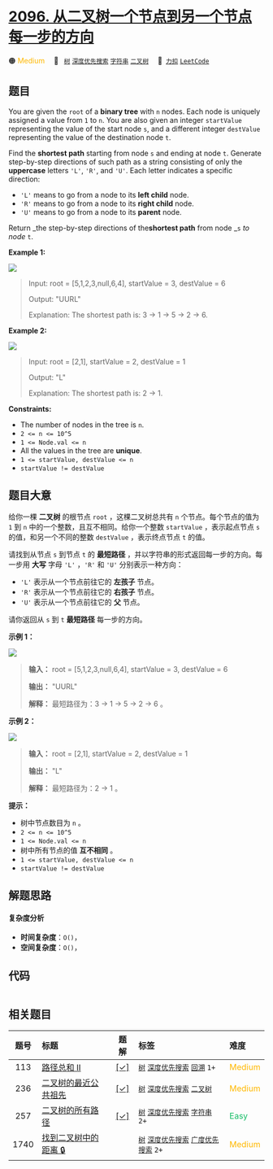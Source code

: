 # [2096. 从二叉树一个节点到另一个节点每一步的方向](https://2xiao.github.io/leetcode-js/problem/2096.html)

🟠 <font color=#ffb800>Medium</font>&emsp; 🔖&ensp; [`树`](/tag/tree.md) [`深度优先搜索`](/tag/depth-first-search.md) [`字符串`](/tag/string.md) [`二叉树`](/tag/binary-tree.md)&emsp; 🔗&ensp;[`力扣`](https://leetcode.cn/problems/step-by-step-directions-from-a-binary-tree-node-to-another) [`LeetCode`](https://leetcode.com/problems/step-by-step-directions-from-a-binary-tree-node-to-another)

## 题目

You are given the `root` of a **binary tree** with `n` nodes. Each node is
uniquely assigned a value from `1` to `n`. You are also given an integer
`startValue` representing the value of the start node `s`, and a different
integer `destValue` representing the value of the destination node `t`.

Find the **shortest path** starting from node `s` and ending at node `t`.
Generate step-by-step directions of such path as a string consisting of only
the **uppercase** letters `'L'`, `'R'`, and `'U'`. Each letter indicates a
specific direction:

  * `'L'` means to go from a node to its **left child** node.
  * `'R'` means to go from a node to its **right child** node.
  * `'U'` means to go from a node to its **parent** node.

Return _the step-by-step directions of the**shortest path** from node _`s` _to
node_ `t`.



**Example 1:**

![](https://assets.leetcode.com/uploads/2021/11/15/eg1.png)

> Input: root = [5,1,2,3,null,6,4], startValue = 3, destValue = 6
> 
> Output: "UURL"
> 
> Explanation: The shortest path is: 3 -> 1 -> 5 -> 2 -> 6.

**Example 2:**

![](https://assets.leetcode.com/uploads/2021/11/15/eg2.png)

> Input: root = [2,1], startValue = 2, destValue = 1
> 
> Output: "L"
> 
> Explanation: The shortest path is: 2 -> 1.

**Constraints:**

  * The number of nodes in the tree is `n`.
  * `2 <= n <= 10^5`
  * `1 <= Node.val <= n`
  * All the values in the tree are **unique**.
  * `1 <= startValue, destValue <= n`
  * `startValue != destValue`


## 题目大意

给你一棵 **二叉树**  的根节点 `root` ，这棵二叉树总共有 `n` 个节点。每个节点的值为 `1` 到 `n`
中的一个整数，且互不相同。给你一个整数 `startValue` ，表示起点节点 `s` 的值，和另一个不同的整数 `destValue` ，表示终点节点
`t` 的值。

请找到从节点 `s` 到节点 `t` 的 **最短路径**  ，并以字符串的形式返回每一步的方向。每一步用 **大写**  字母 `'L'` ，`'R'`
和 `'U'` 分别表示一种方向：

  * `'L'` 表示从一个节点前往它的 **左孩子**  节点。
  * `'R'` 表示从一个节点前往它的 **右孩子**  节点。
  * `'U'` 表示从一个节点前往它的 **父**  节点。

请你返回从 `s` 到 `t` **最短路径**  每一步的方向。



**示例 1：**

![](https://assets.leetcode.com/uploads/2021/11/15/eg1.png)

> 
> 
> 
> 
> 
> **输入：** root = [5,1,2,3,null,6,4], startValue = 3, destValue = 6
> 
> **输出：** "UURL"
> 
> **解释：** 最短路径为：3 → 1 → 5 → 2 → 6 。
> 
> 

**示例 2：**

![](https://assets.leetcode.com/uploads/2021/11/15/eg2.png)

> 
> 
> 
> 
> 
> **输入：** root = [2,1], startValue = 2, destValue = 1
> 
> **输出：** "L"
> 
> **解释：** 最短路径为：2 → 1 。
> 
> 



**提示：**

  * 树中节点数目为 `n` 。
  * `2 <= n <= 10^5`
  * `1 <= Node.val <= n`
  * 树中所有节点的值 **互不相同**  。
  * `1 <= startValue, destValue <= n`
  * `startValue != destValue`


## 解题思路

#### 复杂度分析

- **时间复杂度**：`O()`，
- **空间复杂度**：`O()`，

## 代码

```javascript

```

## 相关题目

<!-- prettier-ignore -->
| 题号 | 标题 | 题解 | 标签 | 难度 |
| :------: | :------ | :------: | :------ | :------ |
| 113 | [路径总和 II](https://leetcode.com/problems/path-sum-ii) | [[✓]](/problem/0113.md) |  [`树`](/tag/tree.md) [`深度优先搜索`](/tag/depth-first-search.md) [`回溯`](/tag/backtracking.md) `1+` | <font color=#ffb800>Medium</font> |
| 236 | [二叉树的最近公共祖先](https://leetcode.com/problems/lowest-common-ancestor-of-a-binary-tree) | [[✓]](/problem/0236.md) |  [`树`](/tag/tree.md) [`深度优先搜索`](/tag/depth-first-search.md) [`二叉树`](/tag/binary-tree.md) | <font color=#ffb800>Medium</font> |
| 257 | [二叉树的所有路径](https://leetcode.com/problems/binary-tree-paths) | [[✓]](/problem/0257.md) |  [`树`](/tag/tree.md) [`深度优先搜索`](/tag/depth-first-search.md) [`字符串`](/tag/string.md) `2+` | <font color=#15bd66>Easy</font> |
| 1740 | [找到二叉树中的距离 🔒](https://leetcode.com/problems/find-distance-in-a-binary-tree) |  |  [`树`](/tag/tree.md) [`深度优先搜索`](/tag/depth-first-search.md) [`广度优先搜索`](/tag/breadth-first-search.md) `2+` | <font color=#ffb800>Medium</font> |